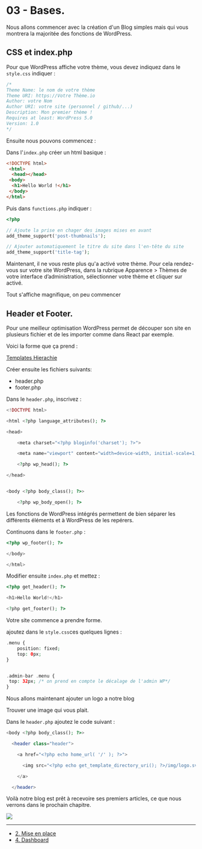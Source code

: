 # 03 - Bases.

Nous allons commencer avec la création d'un Blog simples mais qui vous montrera la majoritée des fonctions de WordPress.

## CSS et index.php

Pour que WordPress affiche votre thème, vous devez indiquez dans le `style.css` indiquer : 

```CSS
/*
Theme Name: le nom de votre thème
Theme URI: https://Votre Thème.io
Author: votre Nom
Author URI: votre site (personnel / github/...)
Description: Mon premier thème ! 
Requires at least: WordPress 5.0
Version: 1.0
*/
```
Ensuite nous pouvons commencez :

Dans l'`index.php` créer un html basique :

```HTML
<!DOCTYPE html>
 <html>
  <head></head>
 <body>
  <h1>Hello World !</h1>
 </body>
</html>
```

Puis dans `functions.php` indiquer : 

```PHP
<?php 

// Ajoute la prise en chager des images mises en avant
add_theme_support('post-thumbnails');

// Ajouter automatiquement le titre du site dans l'en-tête du site
add_theme_support('title-tag');
```

Maintenant, il ne vous reste plus qu'a activé votre thème. Pour cela rendez-vous sur votre site WordPress, dans la rubrique Apparence > Thèmes de votre interface d’administration, sélectionner votre thème et cliquer sur activé.

Tout s'affiche magnifique, on peu commencer 

## Header et Footer.

Pour une meilleur optimisation WordPress permet de découper son site en plusieurs fichier et de les importer comme dans React par exemple. 

Voici la forme que ça prend : 

[Templates Hierachie](./Templates-Hierachie.md)



Créer ensuite les fichiers suivants:
- header.php
- footer.php

Dans le `header.php`, inscrivez :

```PHP
<!DOCTYPE html>

<html <?php language_attributes(); ?>

<head>

    <meta charset="<?php bloginfo('charset'); ?>">

    <meta name="viewport" content="width=device-width, initial-scale=1, shrink-to-fit=no"/>

    <?php wp_head(); ?>

</head>


<body <?php body_class(); ?>>

    <?php wp_body_open(); ?>
```

Les fonctions de WordPress intégrés permettent de bien séparer les différents éléments et à WordPress de les repérers. 

Continuons dans le `footer.php` : 

```PHP
<?php wp_footer(); ?>

</body>

</html>
```

Modifier ensuite `index.php` et mettez : 

```PHP
<?php get_header(); ?>

<h1>Hello World!</h1>

<?php get_footer(); ?>
```

Votre site commence a prendre forme.

ajoutez dans le `style.css`ces quelques lignes : 

```PHP
.menu {
    position: fixed;
    top: 0px;
}


.admin-bar .menu {
 top: 32px; /* on prend en compte le décalage de l'admin WP*/
}
```
Nous allons maintenant ajouter un logo a notre blog

Trouver une image qui vous plait.

Dans le `header.php` ajoutez le code suivant : 

```PHP
<body <?php body_class(); ?>>

  <header class="header">

    <a href="<?php echo home_url( '/' ); ?>">

      <img src="<?php echo get_template_directory_uri(); ?>/img/logo.svg" alt="Logo">

    </a>  

  </header>
```

Voilà notre blog est prêt à recevoire ses premiers articles, ce que nous verrons dans le prochain chapitre.
  
 ![](https://media.giphy.com/media/149eCxEQPfhwyY/giphy.gif)

  ---

- [2. Mise en place](./02-Mise-en-place.md)
- [4. Dashboard](./04-Dashboard.md)
